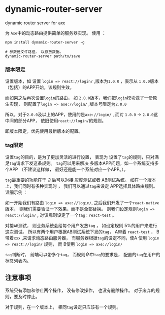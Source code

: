 # dynamic-router-server

dynamic router server for axe 

为 `Axe`中的动态路由提供简单的服务器实现。 使用 ：

	npm install dynamic-router-server -g
	
	# 参数是文件路径， 以存放数据。
	dynamic-router-server path/to/save
	

### 版本限定

设置版本，如 设置 `login => react://login/`  ,版本为`1.0.0` ，表示从 `1.0.0`版本（包括）的APP开始，该规则生效。 

而如果之后再次设置`login`的路由， 如 `2.0.0`版本，我们把`login`模块做了一份原生实现， 则配置了`login => axe://login/` ,版本号限定为`2.0.0` 

所以，对于`2.0.0`及以上的APP，使用的是`axe://login/` , 而对 `1.0.0` -> `2.0.0`这中间的部分APP， 依旧使用`react://login/`的规则。

即版本限定，优先使用最新版本的配置。

### tag限定

设置`tag`的目的，是为了更加灵活的进行设置， 表现为 设置了`tag`的规则，只对满足`tag`请求下发这条规则。 `tag`可以用来解决 多版本APP问题，如一个系统支持多个APP （不建议这样做， 最好还是能一个系统对应一个APP。）。

`tag`最重要的功能在于 之后可以对接 灰度测试或者 AB测试系统。 如在一个版本上，我们同时有多种实现时 ， 我们可以通过`tag`来设定 APP选择具体路由规则。详细示例 ：

如一开始我们有路由 `login => axe://login/`, 之后我们开发了一个`react-native`版本， 则我们需要验证一下效果，而不是全部替换。 则我们设定规则`login => react://login/` , 对该规则设定了一个`tag` : `react-test` 。 

对接`AB`测试， 则业务系统会给每个用户发放`tag` ， 如设定规则 5%的用户来进行这次测试。 所以有两个用户根据AB测试系统下发的`tag`， A带着 `react-test` ， B带着`xxx` ,来请求动态路由服务器， 而服务器根据`tag`的设定不同，使A 使用 `login => react://login/` 规则， 而 B使用 `login => axe://login/`

`tag`判断时， 前端可以带多个`tag`， 而规则命中`tag`的要求是， 配置的`tag`在用户的标签列表内。

## 注意事项

系统只有添加和停止两个操作， 没有修改操作， 也没有删除操作。 对于废弃的规则，要及时停止。

对于规则，在一个版本上， 相同`tag`设定只应该有一个规则。